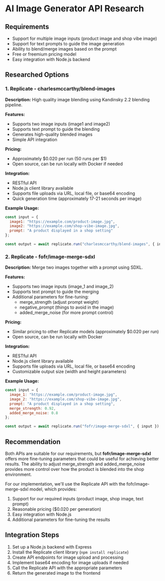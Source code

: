 # AI Image Generator API Research

## Requirements
- Support for multiple image inputs (product image and shop vibe image)
- Support for text prompts to guide the image generation
- Ability to blend/merge images based on the prompt
- Free or freemium pricing model
- Easy integration with Node.js backend

## Researched Options

### 1. Replicate - charlesmccarthy/blend-images

**Description:**
High quality image blending using Kandinsky 2.2 blending pipeline.

**Features:**
- Supports two image inputs (image1 and image2)
- Supports text prompt to guide the blending
- Generates high-quality blended images
- Simple API integration

**Pricing:**
- Approximately $0.020 per run (50 runs per $1)
- Open source, can be run locally with Docker if needed

**Integration:**
- RESTful API
- Node.js client library available
- Supports file uploads via URL, local file, or base64 encoding
- Quick generation time (approximately 17-21 seconds per image)

**Example Usage:**
```javascript
const input = {
  image1: "https://example.com/product-image.jpg",
  image2: "https://example.com/shop-vibe-image.jpg",
  prompt: "A product displayed in a shop setting"
};

const output = await replicate.run("charlesmccarthy/blend-images", { input });
```

### 2. Replicate - fofr/image-merge-sdxl

**Description:**
Merge two images together with a prompt using SDXL.

**Features:**
- Supports two image inputs (image_1 and image_2)
- Supports text prompt to guide the merging
- Additional parameters for fine-tuning:
  - merge_strength (adjust prompt weight)
  - negative_prompt (things to avoid in the image)
  - added_merge_noise (for more prompt control)

**Pricing:**
- Similar pricing to other Replicate models (approximately $0.020 per run)
- Open source, can be run locally with Docker

**Integration:**
- RESTful API
- Node.js client library available
- Supports file uploads via URL, local file, or base64 encoding
- Customizable output size (width and height parameters)

**Example Usage:**
```javascript
const input = {
  image_1: "https://example.com/product-image.jpg",
  image_2: "https://example.com/shop-vibe-image.jpg",
  prompt: "A product displayed in a shop setting",
  merge_strength: 0.92,
  added_merge_noise: 0.8
};

const output = await replicate.run("fofr/image-merge-sdxl", { input });
```

## Recommendation

Both APIs are suitable for our requirements, but **fofr/image-merge-sdxl** offers more fine-tuning parameters that could be useful for achieving better results. The ability to adjust merge_strength and added_merge_noise provides more control over how the product is blended into the shop environment.

For our implementation, we'll use the Replicate API with the fofr/image-merge-sdxl model, which provides:
1. Support for our required inputs (product image, shop image, text prompt)
2. Reasonable pricing ($0.020 per generation)
3. Easy integration with Node.js
4. Additional parameters for fine-tuning the results

## Integration Steps
1. Set up a Node.js backend with Express
2. Install the Replicate client library (`npm install replicate`)
3. Create API endpoints for image upload and processing
4. Implement base64 encoding for image uploads if needed
5. Call the Replicate API with the appropriate parameters
6. Return the generated image to the frontend
